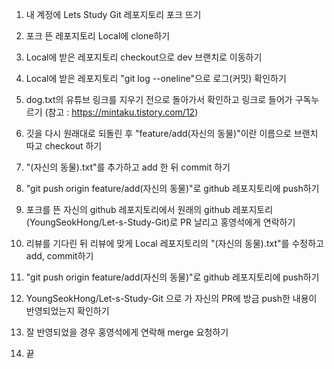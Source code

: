 1. 내 계정에 Lets Study Git 레포지토리 포크 뜨기

2. 포크 뜬 레포지토리 Local에 clone하기

3. Local에 받은 레포지토리 checkout으로 dev 브랜치로 이동하기

4. Local에 받은 레포지토리 "git log --oneline"으로 로그(커밋) 확인하기

5. dog.txt의 유튜브 링크를 지우기 전으로 돌아가서 확인하고 링크로 들어가 구독누르기 (참고 : https://mintaku.tistory.com/12)

6. 깃을 다시 원래대로 되돌린 후 "feature/add(자신의 동물)"이란 이름으로 브랜치 따고 checkout 하기

7. "(자신의 동물).txt"를 추가하고 add 한 뒤 commit 하기

8. "git push origin feature/add(자신의 동물)"로 github 레포지토리에 push하기

9. 포크를 뜬 자신의 github 레포지토리에서 원래의 github 레포지토리(YoungSeokHong/Let-s-Study-Git)로 PR 날리고 홍영석에게 연락하기

10. 리뷰를 기다린 뒤 리뷰에 맞게 Local 레포지토리의 "(자신의 동물).txt"를 수정하고 add, commit하기

11. "git push origin feature/add(자신의 동물)"로 github 레포지토리에 push하기

12. YoungSeokHong/Let-s-Study-Git 으로 가 자신의 PR에 방금 push한 내용이 반영되었는지 확인하기

13. 잘 반영되었을 경우 홍영석에게 연락해 merge 요청하기

14. 끝